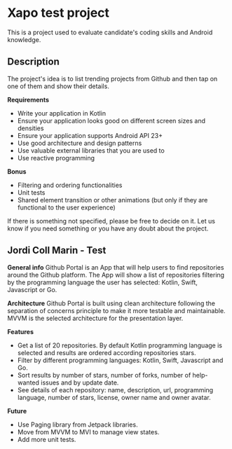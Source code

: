 # Xapo test project
This is a project used to evaluate candidate's coding skills and Android knowledge.

## Description
The project's idea is to list trending projects from Github and then tap on one of them and show their details.

**Requirements**
- Write your application in Kotlin
- Ensure your application looks good on different screen sizes and densities
- Ensure your application supports Android API 23+
- Use good architecture and design patterns
- Use valuable external libraries that you are used to
- Use reactive programming

**Bonus** 
- Filtering and ordering functionalities
- Unit tests
- Shared element transition or other animations (but only if they are functional to the user experience)

If there is something not specified, please be free to decide on it. 
Let us know if you need something or you have any doubt about the project.

## Jordi Coll Marin - Test

**General info**
Github Portal is an App that will help users to find repositories around the Github platform. The App will show a list of repositories filtering by the programming language the user has selected: Kotlin, Swift, Javascript or Go.

**Architecture**
Github Portal is built using clean architecture following the separation of concerns principle to make it more testable and maintainable. MVVM is the selected architecture for the presentation layer.

**Features**
- Get a list of 20 repositories. By default Kotlin programming language is selected and results are ordered according repositories stars.
- Filter by different programming languages: Kotlin, Swift, Javascript and Go.
- Sort results by number of stars, number of forks, number of help-wanted issues and by update date.
- See details of each repository: name, description, url, programming language, number of stars, license, owner name and owner avatar.

**Future**
- Use Paging library from Jetpack libraries.
- Move from MVVM to MVI to manage view states.
- Add more unit tests.